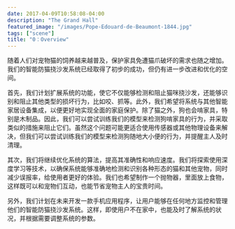```yaml
---
date: 2017-04-09T10:58:08-04:00
description: "The Grand Hall"
featured_image: "/images/Pope-Edouard-de-Beaumont-1844.jpg"
tags: ["scene"]
title: "0：Overview"
---
```



随着人们对宠物猫的饲养越来越普及，保护家具免遭猫爪破坏的需求也随之增加。我们的智能防猫挠沙发系统已经取得了初步的成功，但仍有进一步改进和优化的空间。

首先，我们计划扩展系统的功能，使它不仅能够检测和阻止猫咪挠沙发，还能够识别和阻止其他类型的损坏行为，比如咬、抓等。此外，我们希望将系统与其他智能家居设备集成，以便更好地实现全面的家庭保护。除了猫之外，狗也会啃家具，特别是木制品。因此，我们可以尝试训练我们的模型来检测狗啃家具的行为，并采取类似的措施来阻止它们。虽然这个问题可能更适合使用传感器或其他物理设备来解决，但我们可以尝试训练我们的模型来检测狗随地大小便的行为，并提醒主人及时清理。

其次，我们将继续优化系统的算法，提高其准确性和响应速度。我们将探索使用深度学习等技术，以确保系统能够准确地检测和识别各种形态的猫和其他宠物，同时减少误报率，给使用者更好的体验。我们也希望制作一个抛物器，里面放上食物，这样既可以和宠物们互动，也能节省宠物主人的宝贵时间。

另外，我们计划在未来开发一款手机应用程序，让用户能够在任何地方监控和管理他们的智能防猫挠沙发系统。这样，即使用户不在家中，也能及时了解系统的状况，并根据需要调整系统的参数。




